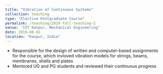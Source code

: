 ```yaml
---
title: "Vibration of Continuous Systems"
collection: teaching
type: "Elective Postgraduate Course"
permalink: /teaching/2019-fall-teaching-2
venue: "IIT Kanpur, Mechanical Engineering"
date: 2019-08-01
location: "Kanpur, India"
---
```


* Responsible for the design of written and computer-based assignments for the course, which invloved vibration models for strings, beams, membranes, shells and plates
* Mentored UG and PG students and reviewed their continuous progress
